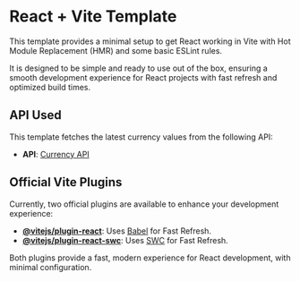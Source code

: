 # React + Vite Template

This template provides a minimal setup to get React working in Vite with Hot Module Replacement (HMR) and some basic ESLint rules.

It is designed to be simple and ready to use out of the box, ensuring a smooth development experience for React projects with fast refresh and optimized build times.

## **API Used**

This template fetches the latest currency values from the following API:

- **API**: [Currency API](https://cdn.jsdelivr.net/npm/@fawazahmed0/currency-api@latest/v1/currencies)

## **Official Vite Plugins**

Currently, two official plugins are available to enhance your development experience:

- **[@vitejs/plugin-react](https://github.com/vitejs/vite-plugin-react/blob/main/packages/plugin-react/README.md)**: Uses [Babel](https://babeljs.io/) for Fast Refresh.
- **[@vitejs/plugin-react-swc](https://github.com/vitejs/vite-plugin-react-swc)**: Uses [SWC](https://swc.rs/) for Fast Refresh.

Both plugins provide a fast, modern experience for React development, with minimal configuration.
